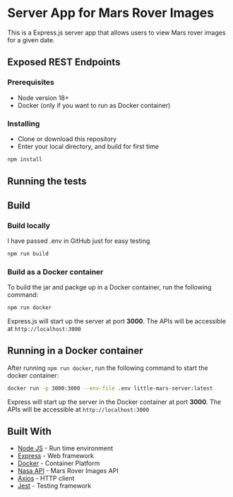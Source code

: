 # Server App for Mars Rover Images

This is a Express.js server app that allows users to view Mars rover images for a given date.

## Exposed REST Endpoints



### Prerequisites

- Node version 18+
- Docker (only if you want to run as Docker container)

### Installing

- Clone or download this repository
- Enter your local directory, and build for first time

```bash
npm install
```

## Running the tests

## Build

### Build locally
I have passed .env in GitHub just for easy testing
```bash
npm run build
```

### Build as a Docker container
To build the jar and packge up in a Docker container, run the following command:

```bash
npm run docker
```


Express.js will start up the server at port **3000**.  The APIs will be accessible at `http://localhost:3000`

## Running in a Docker container

After running `npm run docker`, run the following command to start the docker container:

```bash
docker run -p 3000:3000 --env-file .env little-mars-server:latest
```

Express will start up the server in the Docker container at port **3000**.  The APIs will be accessible at `http://localhost:3000`

## Built With

* [Node JS](https://nodejs.org/en) - Run time environment
* [Express](https://expressjs.com/) - Web framework
* [Docker](https://www.docker.com/) - Container Platform
* [Nasa API](https://api.nasa.gov/) - Mars Rover Images API
* [Axios](https://axios-http.com/) - HTTP client
* [Jest](https://jestjs.io/) - Testing framework
